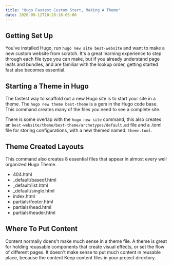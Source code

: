 ```yaml
---
title: "Hugo Fastest Custom Start, Making A Theme"
date: 2020-09-12T10:26:18-05:00
---
```


## Getting Set Up

You've installed Hugo, run `hugo new site best-website` and want to make a new custom website from scratch. It's a great learning experience to step through each file type you can make, but if you already understand page leafs and bundles, and are familiar with the lookup order, getting started fast also becomes essential.

## Starting a Theme in Hugo

The fastest way to scaffold out a new Hugo site is to start your site in a theme. The `hugo new theme best-theme` is a gem in the Hugo code base. This command creates many of the files you need to see a complete site.

There is some overlap with the `hugo new site` command, this also creates an `best-website/theme/best-theme/archetypes/default.md` file and a .toml file for storing configurations, with a new themed named: `theme.toml`.

## Theme Created Layouts
This command also creates 8 essential files that appear in almost every well organized Hugo Theme.

* 404.html
* _default/baseof.html
* _default/list.html
* _default/single.html
* index.html
* partials/footer.html
* partials/head.html
* partials/header.html

## Where To Put Content

Content normally doens't make much sense in a theme file. A theme is great for holding reuasable components that create visual effects, or set the flow of different pages. It doesn't make sense to put much content in reusable place, because the content Keep content files in your project directory.
